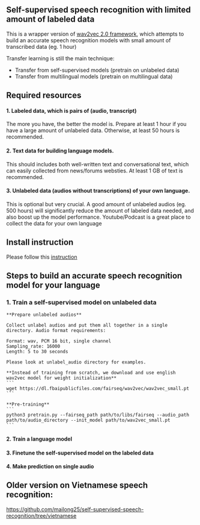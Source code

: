 ## Self-supervised speech recognition with limited amount of labeled data


This is a wrapper version of [wav2vec 2.0 framework](https://github.com/pytorch/fairseq/tree/master/examples/wav2vec), which attempts to build an accurate speech recognition models with small amount of transcribed data (eg. 1 hour)


Transfer learning is still the main technique:
 - Transfer from self-supervised models (pretrain on unlabeled data)
 - Transfer from multilingual models (pretrain on multilingual data)

## Required resources

#### 1. Labeled data, which is pairs of (audio, transcript)
The more you have, the better the model is. Prepare at least 1 hour if you have a large amount of  unlabeled data. Otherwise, at least 50 hours is recommended.

#### 2. Text data for building language models. 
This should includes both well-written text and conversational text, which can easily collected from news/forums websties. At least 1 GB of text is recommended.

#### 3. Unlabeled data (audios without transcriptions) of your own language. 
This is optional but very crucial. A good amount of unlabeled audios (eg. 500 hours) will significantly reduce the amount of labeled data needed, and also boost up the model performance. Youtube/Podcast is a great place to collect the data for your own language

## Install instruction
Please follow this [instruction](https://github.com/mailong25/self-supervised-speech-recognition/blob/master/Dependencies.md)

## Steps to build an accurate speech recognition model for your language

### 1. Train a self-supervised model on unlabeled data

    **Prepare unlabeled audios**

    Collect unlabel audios and put them all together in a single directory. Audio format requirements:

    Format: wav, PCM 16 bit, single channel
    Sampling_rate: 16000
    Length: 5 to 30 seconds

    Please look at unlabel_audio directory for examples.

    **Instead of training from scratch, we download and use english wav2vec model for weight initialization**
    ```
    wget https://dl.fbaipublicfiles.com/fairseq/wav2vec/wav2vec_small.pt
    ```

    **Pre-training**
    ```
    python3 pretrain.py --fairseq_path path/to/libs/fairseq --audio_path path/to/audio_directory --init_model path/to/wav2vec_small.pt
    ```

#### 2. Train a language model

#### 3. Finetune the self-supervised model on the labeled data

#### 4. Make prediction on single audio

## Older version on Vietnamese speech recognition: 
https://github.com/mailong25/self-supervised-speech-recognition/tree/vietnamese
